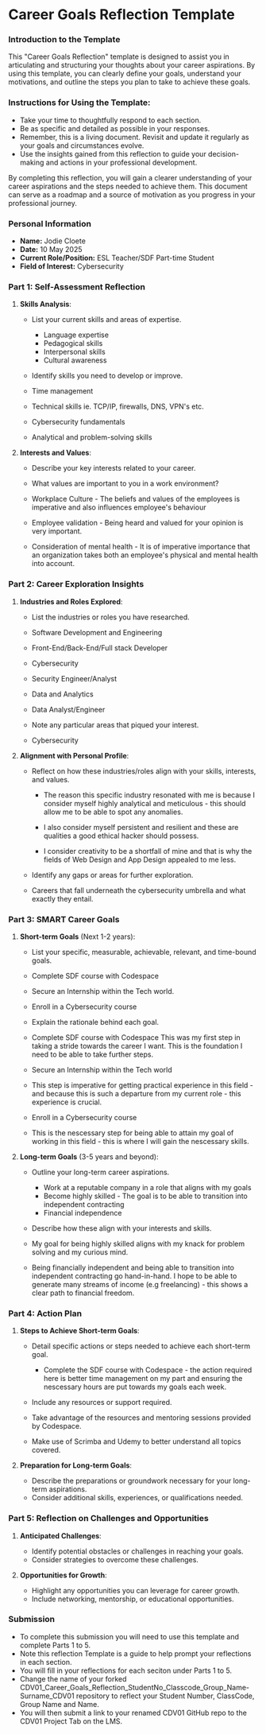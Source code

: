 
# Career Goals Reflection Template

### Introduction to the Template

This "Career Goals Reflection" template is designed to assist you in articulating and structuring your thoughts about your career aspirations. By using this template, you can clearly define your goals, understand your motivations, and outline the steps you plan to take to achieve these goals.

### Instructions for Using the Template:

- Take your time to thoughtfully respond to each section.
- Be as specific and detailed as possible in your responses.
- Remember, this is a living document. Revisit and update it regularly as your goals and circumstances evolve.
- Use the insights gained from this reflection to guide your decision-making and actions in your professional development.

By completing this reflection, you will gain a clearer understanding of your career aspirations and the steps needed to achieve them. This document can serve as a roadmap and a source of motivation as you progress in your professional journey.

### Personal Information

- **Name:** Jodie Cloete
- **Date:** 10 May 2025
- **Current Role/Position:** ESL Teacher/SDF Part-time Student
- **Field of Interest:** Cybersecurity 

### Part 1: Self-Assessment Reflection

1. **Skills Analysis**: 
    
    - List your current skills and areas of expertise.
      - Language expertise
      - Pedagogical skills
      - Interpersonal skills
      - Cultural awareness 
   
    - Identify skills you need to develop or improve.
     - Time management 
     - Technical skills ie. TCP/IP, firewalls, DNS, VPN's etc.
     - Cybersecurity fundamentals
     - Analytical and problem-solving skills

2. **Interests and Values**:
    
    - Describe your key interests related to your career.


    - What values are important to you in a work environment?
     - Workplace Culture - The beliefs and values of the employees is imperative and also influences employee's behaviour 
     - Employee validation - Being heard and valued for your opinion is very important.
     - Consideration of mental health - It is of imperative importance that an organization takes both an employee's physical and mental health into account.

### Part 2: Career Exploration Insights

1. **Industries and Roles Explored**:
    
    - List the industries or roles you have researched.
     - Software Development and Engineering
      - Front-End/Back-End/Full stack Developer 
     
     - Cybersecurity
      - Security Engineer/Analyst

     - Data and Analytics
      - Data Analyst/Engineer


    - Note any particular areas that piqued your interest.
     - Cybersecurity 


2. **Alignment with Personal Profile**:
    
    - Reflect on how these industries/roles align with your skills, interests, and values.
      - The reason this specific industry resonated with me is because I consider myself highly analytical and meticulous - this should allow me to be able to spot any anomalies. 

      - I also consider myself persistent and resilient and these are qualities a good ethical hacker should possess.
      
      - I consider creativity to be a shortfall of mine and that is why the fields of Web Design and App Design appealed to me less. 

    - Identify any gaps or areas for further exploration.
     - Careers that fall underneath the cybersecurity umbrella and what exactly they entail.

### Part 3: SMART Career Goals

1. **Short-term Goals** (Next 1-2 years):
    
    - List your specific, measurable, achievable, relevant, and time-bound goals.
     - Complete SDF course with Codespace
     - Secure an Internship within the Tech world.
     - Enroll in a Cybersecurity course 


    - Explain the rationale behind each goal.

     - Complete SDF course with Codespace
       This was my first step in taking a stride towards the career I want. This is the foundation I need to be able to take further steps.

    - Secure an Internship within the Tech world
     - This step is imperative for getting practical experience in this field - and because this is such a departure from my current role - this experience is crucial.

    - Enroll in a Cybersecurity course
     - This is the nescessary step for being able to attain my goal of working in this field - this is where I will gain the nescessary skills.


2. **Long-term Goals** (3-5 years and beyond):
    
    - Outline your long-term career aspirations.
      - Work at a reputable company in a role that aligns with my goals
      - Become highly skilled - The goal is to be able to transition into independent contracting
      - Financial independence 

    - Describe how these align with your interests and skills.
     - My goal for being highly skilled aligns with my knack for problem solving and my curious mind. 
     - Being financially independent and being able to transition into independent contracting go hand-in-hand. I hope to be able to generate many streams of income (e.g freelancing) - this shows a clear path to financial freedom.

### Part 4: Action Plan

1. **Steps to Achieve Short-term Goals**:
    
    - Detail specific actions or steps needed to achieve each short-term goal.
      - Complete the SDF course with Codespace - the action required here is better time management on my part and ensuring the nescessary hours are put towards my goals each week.
    
    - Include any resources or support required.
     - Take advantage of the resources and mentoring sessions provided by Codespace.
     - Make use of Scrimba and Udemy to better understand all topics covered.

     
2. **Preparation for Long-term Goals**:
    
    - Describe the preparations or groundwork necessary for your long-term aspirations.
    - Consider additional skills, experiences, or qualifications needed.

### Part 5: Reflection on Challenges and Opportunities

1. **Anticipated Challenges**:
    
    - Identify potential obstacles or challenges in reaching your goals.
    - Consider strategies to overcome these challenges.
2. **Opportunities for Growth**:
    
    - Highlight any opportunities you can leverage for career growth.
    - Include networking, mentorship, or educational opportunities.

### Submission

- To complete this submission you will need to use this template and complete Parts 1 to 5.
- Note this reflection Template is a guide to help prompt your reflections in each section.
- You will fill in your reflections for each seciton under Parts 1 to 5.
- Change the name of your forked CDV01_Career_Goals_Reflection_StudentNo_Classcode_Group_Name-Surname_CDV01 repository to reflect your Student Number, ClassCode, Group Name and Name.
- You will then submit a link to your renamed CDV01 GitHub repo to the CDV01 Project Tab on the LMS.


